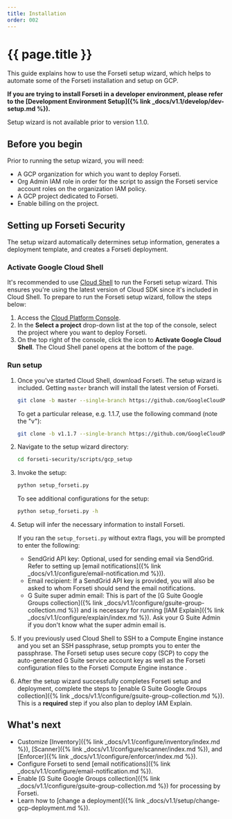 ```yaml
---
title: Installation
order: 002
---
```

# {{ page.title }}

This guide explains how to use the Forseti setup wizard, which helps to 
automate some of the Forseti installation and setup on GCP.

**If you are trying to install Forseti in a developer environment, please
refer to the [Development Environment Setup]({% link _docs/v1.1/develop/dev-setup.md %}).**

Setup wizard is not available prior to version 1.1.0.

## Before you begin

Prior to running the setup wizard, you will need:

  - A GCP organization for which you want to deploy Forseti.
  - Org Admin IAM role in order for the script to assign the Forseti 
  service account roles on the organization IAM policy.
  - A GCP project dedicated to Forseti.
  - Enable billing on the project.


## Setting up Forseti Security

The setup wizard automatically determines setup information, generates a 
deployment template, and creates a Forseti deployment.

### Activate Google Cloud Shell

It's recommended to use [Cloud Shell](https://cloud.google.com/shell/docs/v1.1/quickstart) to run the
Forseti setup wizard. This ensures you're using the latest version of Cloud SDK since it's included
in Cloud Shell. To prepare to run the Forseti setup wizard, follow the steps below:

  1. Access the [Cloud Platform Console](https://console.cloud.google.com/).
  1. In the **Select a project** drop-down list at the top of the console, select the project where
  you want to deploy Forseti.
  1. On the top right of the console, click the icon to **Activate Google Cloud Shell**. The Cloud
  Shell panel opens at the bottom of the page.

### Run setup
  
  1. Once you've started Cloud Shell, download Forseti. The setup wizard is included.
     Getting `master` branch will install the latest version of Forseti.
 
      ```bash
      git clone -b master --single-branch https://github.com/GoogleCloudPlatform/forseti-security
      ``` 
  
     To get a particular release, e.g. 1.1.7, use the following command (note the "v"):

      ```bash
      git clone -b v1.1.7 --single-branch https://github.com/GoogleCloudPlatform/forseti-security
      ```

  1. Navigate to the setup wizard directory:
  
      ```bash
      cd forseti-security/scripts/gcp_setup
      ```

  1. Invoke the setup:
     
      ```bash
      python setup_forseti.py
      ```
      
      To see additional configurations for the setup:

      ```bash
      python setup_forseti.py -h
      ```

  1. Setup will infer the necessary information to install Forseti.
  
     If you ran the `setup_forseti.py` without extra flags, you will be 
     prompted to enter the following:
     
     * SendGrid API key: Optional, used for sending email via SendGrid. Refer to 
       setting up [email notifications]({% link _docs/v1.1/configure/email-notification.md %})).
     * Email recipient: If a SendGrid API key is provided, you will also be asked
       to whom Forseti should send the email notifications.
     * G Suite super admin email: This is part of the 
       [G Suite Google Groups collection]({% link _docs/v1.1/configure/gsuite-group-collection.md %}) 
       and is necessary for running [IAM Explain]({% link _docs/v1.1/configure/explain/index.md %}). 
       Ask your G Suite Admin if you don't know what the super admin email is.

  1. If you previously used Cloud Shell to SSH to a Compute Engine instance and 
     you set an SSH passphrase, setup prompts you to enter the passphrase. 
     The Forseti setup uses secure copy (SCP) to copy the auto-generated G Suite 
     service account key as well as the Forseti configuration files to the 
     Forseti Compute Engine instance .

  1. After the setup wizard successfully completes Forseti setup and deployment, 
     complete the steps to [enable G Suite Google Groups collection]({% link _docs/v1.1/configure/gsuite-group-collection.md %}).
     This is a **required** step if you also plan to deploy IAM Explain.

## What's next

  - Customize [Inventory]({% link _docs/v1.1/configure/inventory/index.md %}),
  [Scanner]({% link _docs/v1.1/configure/scanner/index.md %}),
  and [Enforcer]({% link _docs/v1.1/configure/enforcer/index.md %}).
  - Configure Forseti to send [email notifications]({% link _docs/v1.1/configure/email-notification.md %}).
  - Enable [G Suite Google Groups collection]({% link _docs/v1.1/configure/gsuite-group-collection.md %})
  for processing by Forseti.
  - Learn how to [change a deployment]({% link _docs/v1.1/setup/change-gcp-deployment.md %}).
